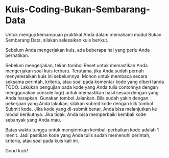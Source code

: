 # Kuis-Coding-Bukan-Sembarang-Data
Untuk menguji kemampuan praktikal Anda dalam memahami modul Bukan Sembarang Data, silakan selesaikan kuis berikut.

Sebelum Anda mengerjakan kuis, ada beberapa hal yang perlu Anda perhatikan.

Sebelum mengerjakan, tekan tombol Reset untuk memastikan Anda mengerjakan soal kuis terbaru. Terutama, jika Anda sudah pernah menyelesaikan kuis ini sebelumnya.
Mohon untuk membaca secara seksama perintah, kriteria, atau soal pada komentar kode yang diberi tanda TODO. 
Lakukan pengujian pada kode yang Anda tulis contohnya dengan menggunakan console.log() untuk memastikan hasil sesuai dengan yang Anda harapkan. Gunakan tombol Jalankan.
Bila sudah yakin dengan pekerjaan yang Anda lakukan, silakan submit kode dengan klik tombol Submit kode. Jika kode yang di-submit benar, Anda bisa melanjutkan ke modul berikutnya. Jika tidak, Anda bisa memperbaiki kembali kode sebanyak yang Anda mau.

Batas waktu tunggu untuk mengirimkan kembali perbaikan kode adalah 1 menit. Jadi pastikan kode yang Anda tulis sudah memenuhi perintah, kriteria, atau soal pada kuis kali ini.

Good luck!

